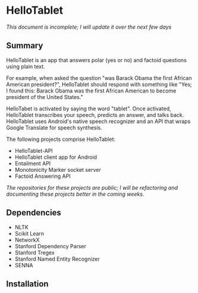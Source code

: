 HelloTablet
===========

*This document is incomplete; I will update it over the next few days*

Summary
-------

HelloTablet is an app that answers polar (yes or no) and factoid questions using plain text.

For example, when asked the question "was Barack Obama the first African American president?", HelloTablet should respond with
something like "Yes; I found this: Barack Obama was the first African American to become president of the United States."

HelloTabet is activated by saying the word "tablet". Once activated, HelloTablet transcribes your speech, predicts an
answer, and talks back. HelloTablet uses Android's native speech recognizer and an API that wraps Google Translate for
speech synthesis.


The following projects comprise HelloTablet:

* HelloTablet-API
* HelloTablet client app for Android
* Entailment API
* Monotonicity Marker socket server
* Factoid Answering API

*The repositories for these projects are public; I will be refactoring and documenting these projects better in the coming weeks.*


Dependencies
------------

* NLTK
* Scikit Learn
* NetworkX
* Stanford Dependency Parser
* Stanford Tregex
* Stanford Named Entity Recognizer
* SENNA


Installation
------------



